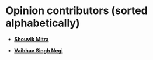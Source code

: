 # Opinion contributors (sorted alphabetically)

- **[Shouvik Mitra](https://github.com/iamshouvikmitra)**

- **[Vaibhav Singh Negi](https://github.com/vaibhav-negi-26)**
